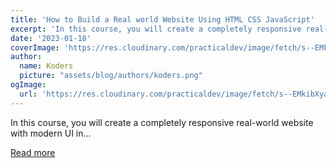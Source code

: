 ```yaml
---
title: 'How to Build a Real world Website Using HTML CSS JavaScript'
excerpt: 'In this course, you will create a completely responsive real-world website with modern UI in...'
date: '2023-01-18'
coverImage: 'https://res.cloudinary.com/practicaldev/image/fetch/s--EMkibXya--/c_imagga_scale,f_auto,fl_progressive,h_420,q_auto,w_1000/https://dev-to-uploads.s3.amazonaws.com/uploads/articles/pe4ia6cibgflrb5vekds.png'
author:
  name: Koders
  picture: "assets/blog/authors/koders.png"
ogImage:
  url: 'https://res.cloudinary.com/practicaldev/image/fetch/s--EMkibXya--/c_imagga_scale,f_auto,fl_progressive,h_420,q_auto,w_1000/https://dev-to-uploads.s3.amazonaws.com/uploads/articles/pe4ia6cibgflrb5vekds.png'
---
```


In this course, you will create a completely responsive real-world website with modern UI in...

[Read more](https://dev.to/codewithsadee/how-to-build-a-real-world-website-using-html-css-javascript-3gap)
